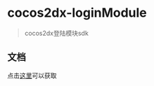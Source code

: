 # cocos2dx-loginModule
> cocos2dx登陆模块sdk

## 文档
点击[这里](https://github.com/vincent-zheng/cocos2dx-loginModule/wiki)可以获取



